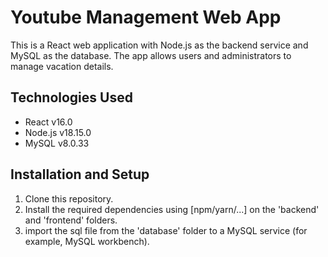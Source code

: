 # Youtube Management Web App

This is a React web application with Node.js as the backend service and MySQL as the database. The app allows users and administrators to manage vacation details.

## Technologies Used

- React v16.0
- Node.js v18.15.0
- MySQL v8.0.33

## Installation and Setup

1. Clone this repository.
2. Install the required dependencies using [npm/yarn/...] on the 'backend' and 'frontend' folders.
3. import the sql file from the 'database' folder to a MySQL service (for example, MySQL workbench).